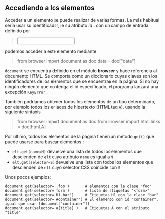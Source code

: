 Accediendo a los elementos
--------------------------

Acceder a un elemento se puede realizar de varias formas. La más habitual sería usar su identificador, ie su atributo _id_ : con un campo de entrada definido por

>    <input id="data">

podemos acceder a este elemento mediante

>    from browser import document as doc
>    data = doc["data"]

`document` se encuentra definido en el módulo **browser** y hace referencia al documento HTML. Se comporta como un diccionario cuyas claves son los identificadores de los elementos que se encuentran en la página. Si no hay ningún elemento que contenga el id especificado, el programa lanzará una excepción `KeyError`.

También podríamos obtener todos los elementos de un tipo determinado, por ejemplo todos los enlaces de hipertexto (HTML tag `A`), usando la siguiente sintaxis

>    from browser import document as doc
>    from browser import html
>    links = doc[html.A]

Por último, todos los elementos de la página tienen un método `get()` que puede usarse para buscar elementos :

- `elt.get(name=N)` devuelve una lista de todos los elementos que descienden de `elt` cuyo atributo `name` es igual a `N`
- `elt.get(selector=S)` devuelve una lista con todos los elementos que descienden de `elt` cuyo selector CSS coincide con `S`

Unos pocos ejemplos:

    document.get(selector='.foo')       # elementos con la clase "foo"
    document.get(selector='form')       # lista de etiquetas "<form>"
    document.get(selector='H1.bar')     # Etiquetas H1 con la clase "bar"
    document.get(selector='#container') # El elemento con id "container", igual que usar [document["container"]]
    document.get(selector='a[title]')   # Etiquetas A con el atributo "title"

